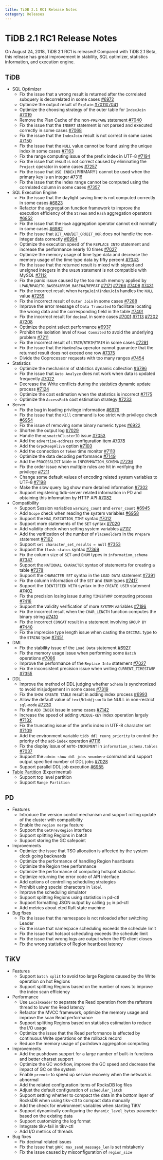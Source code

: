 ```yaml
---
title: TiDB 2.1 RC1 Release Notes
category: Releases
---
```


# TiDB 2.1 RC1 Release Notes

On August 24, 2018, TiDB 2.1 RC1 is released! Compared with TiDB 2.1 Beta, this release has great improvement in stability, SQL optimizer, statistics information, and execution engine.

## TiDB

- SQL Optimizer
    - Fix the issue that a wrong result is returned after the correlated subquery is decorrelated in some cases [#6972](https://github.com/pingcap/tidb/pull/6972)
    - Optimize the output result of `Explain` [#7011](https://github.com/pingcap/tidb/pull/7011)[#7041](https://github.com/pingcap/tidb/pull/7041)
    - Optimize the choosing strategy of the outer table for `IndexJoin` [#7019](https://github.com/pingcap/tidb/pull/7019)
    - Remove the Plan Cache of the non-`PREPARE` statement [#7040](https://github.com/pingcap/tidb/pull/7040)
    - Fix the issue that the `INSERT` statement is not parsed and executed correctly in some cases [#7068](https://github.com/pingcap/tidb/pull/7068)
    - Fix the issue that the `IndexJoin` result is not correct in some cases [#7150](https://github.com/pingcap/tidb/pull/7150)
    - Fix the issue that the `NULL` value cannot be found using the unique index in some cases [#7163](https://github.com/pingcap/tidb/pull/7163)
    - Fix the range computing issue of the prefix index in UTF-8 [#7194](https://github.com/pingcap/tidb/pull/7194)
    - Fix the issue that result is not correct caused by eliminating the `Project` operator in some cases [#7257](https://github.com/pingcap/tidb/pull/7257)
    - Fix the issue that `USE INDEX(`PRIMARY`)` cannot be used when the primary key is an integer [#7316](https://github.com/pingcap/tidb/pull/7316)
    - Fix the issue that the index range cannot be computed using the correlated column in some cases [#7357](https://github.com/pingcap/tidb/pull/7357)
- SQL Execution Engine
    - Fix the issue that the daylight saving time is not computed correctly in some cases [#6823](https://github.com/pingcap/tidb/pull/6823)
    - Refactor the aggregation function framework to improve the execution efficiency of the `Stream` and `Hash` aggregation operators [#6852](https://github.com/pingcap/tidb/pull/6852)
    - Fix the issue that the `Hash` aggregation operator cannot exit normally in some cases [#6982](https://github.com/pingcap/tidb/pull/6982)
    - Fix the issue that `BIT_AND`/`BIT_OR`/`BIT_XOR` does not handle the non-integer data correctly [#6994](https://github.com/pingcap/tidb/pull/6994)
    - Optimize the execution speed of the `REPLACE INTO` statement and increase the performance nearly 10 times [#7027](https://github.com/pingcap/tidb/pull/7027)
    - Optimize the memory usage of time type data and decrease the memory usage of the time type data by fifty percent [#7043](https://github.com/pingcap/tidb/pull/7043)
    - Fix the issue that the returned result is mixed with signed and unsigned integers in the `UNION` statement is not compatible with MySQL [#7112](https://github.com/pingcap/tidb/pull/7112)
    - Fix the panic issue caused by the too much memory applied by `LPAD`/`RPAD`/`TO_BASE64`/`FROM_BASE64`/`REPEAT` [#7171](https://github.com/pingcap/tidb/pull/7171) [#7266](https://github.com/pingcap/tidb/pull/7266) [#7409](https://github.com/pingcap/tidb/pull/7409) [#7431](https://github.com/pingcap/tidb/pull/7431)
    - Fix the incorrect result when `MergeJoin`/`IndexJoin` handles the `NULL` value [#7255](https://github.com/pingcap/tidb/pull/7255)
    - Fix the incorrect result of `Outer Join` in some cases [#7288](https://github.com/pingcap/tidb/pull/7288)
    - Improve the error message of `Data Truncated` to facilitate locating the wrong data and the corresponding field in the table [#7401](https://github.com/pingcap/tidb/pull/7401)
    - Fix the incorrect result for `decimal` in some cases [#7001](https://github.com/pingcap/tidb/pull/7001) [#7113](https://github.com/pingcap/tidb/pull/7113) [#7202](https://github.com/pingcap/tidb/pull/7202) [#7208](https://github.com/pingcap/tidb/pull/7208)
    - Optimize the point select performance [#6937](https://github.com/pingcap/tidb/pull/6937)
    - Prohibit the isolation level of `Read Commited` to avoid the underlying problem [#7211](https://github.com/pingcap/tidb/pull/7211)
    - Fix the incorrect result of `LTRIM`/`RTRIM`/`TRIM` in some cases [#7291](https://github.com/pingcap/tidb/pull/7291)
    - Fix the issue that the `MaxOneRow` operator cannot guarantee that the returned result does not exceed one row [#7375](https://github.com/pingcap/tidb/pull/7375)
    - Divide the Coprocessor requests with too many ranges [#7454](https://github.com/pingcap/tidb/pull/7454)
- Statistics
    - Optimize the mechanism of statistics dynamic collection [#6796](https://github.com/pingcap/tidb/pull/6796)
    - Fix the issue that `Auto Analyze` does not work when data is updated frequently [#7022](https://github.com/pingcap/tidb/pull/7022)
    - Decrease the Write conflicts during the statistics dynamic update process [#7124](https://github.com/pingcap/tidb/pull/7124)
    - Optimize the cost estimation when the statistics is incorrect [#7175](https://github.com/pingcap/tidb/pull/7175)
    - Optimize the `AccessPath` cost estimation strategy [#7233](https://github.com/pingcap/tidb/pull/7233)
- Server
    - Fix the bug in loading privilege information [#6976](https://github.com/pingcap/tidb/pull/6976)
    - Fix the issue that the `Kill` command is too strict with privilege check [#6954](https://github.com/pingcap/tidb/pull/6954)
    - Fix the issue of removing some binary numeric types [#6922](https://github.com/pingcap/tidb/pull/6922)
    - Shorten the output log [#7029](https://github.com/pingcap/tidb/pull/7029)
    - Handle the `mismatchClusterID` issue [#7053](https://github.com/pingcap/tidb/pull/7053)
    - Add the `advertise-address` configuration item [#7078](https://github.com/pingcap/tidb/pull/7078)
    - Add the `GrpcKeepAlive` option [#7100](https://github.com/pingcap/tidb/pull/7100)
    - Add the connection or `Token` time monitor [#7110](https://github.com/pingcap/tidb/pull/7110)
    - Optimize the data decoding performance [#7149](https://github.com/pingcap/tidb/pull/7149)
    - Add the `PROCESSLIST` table in `INFORMMATION_SCHEMA` [#7236](https://github.com/pingcap/tidb/pull/7236)
    - Fix the order issue when multiple rules are hit in verifying the privilege [#7211](https://github.com/pingcap/tidb/pull/7211)
    - Change some default values of encoding related system variables to UTF-8 [#7198](https://github.com/pingcap/tidb/pull/7198)
    - Make the slow query log show more detailed information [#7302](https://github.com/pingcap/tidb/pull/7302)
    - Support registering tidb-server related information in PD and obtaining this information by HTTP API [#7082](https://github.com/pingcap/tidb/pull/7082)
- Compatibility
    - Support Session variables `warning_count` and `error_count` [#6945](https://github.com/pingcap/tidb/pull/6945)
    - Add `Scope` check when reading the system variables [#6958](https://github.com/pingcap/tidb/pull/6958)
    - Support the `MAX_EXECUTION_TIME` syntax [#7012](https://github.com/pingcap/tidb/pull/7012)
    - Support more statements of the `SET` syntax [#7020](https://github.com/pingcap/tidb/pull/7020)
    - Add validity check when setting system variables [#7117](https://github.com/pingcap/tidb/pull/7117)
    - Add the verification of the number of `PlaceHolder`s in the `Prepare` statement [#7162](https://github.com/pingcap/tidb/pull/7162)
    - Support `set character_set_results = null` [#7353](https://github.com/pingcap/tidb/pull/7353)
    - Support the `flush status` syntax [#7369](https://github.com/pingcap/tidb/pull/7369)
    - Fix the column size of `SET` and  `ENUM` types in `information_schema` [#7347](https://github.com/pingcap/tidb/pull/7347)
    - Support the `NATIONAL CHARACTER` syntax of statements for creating a table [#7378](https://github.com/pingcap/tidb/pull/7378)
    - Support the `CHARACTER SET` syntax in the `LOAD DATA` statement  [#7391](https://github.com/pingcap/tidb/pull/7391)
    - Fix the column information of the `SET` and `ENUM` types [#7417](https://github.com/pingcap/tidb/pull/7417)
    - Support the `IDENTIFIED WITH` syntax in the `CREATE USER` statement  [#7402](https://github.com/pingcap/tidb/pull/7402)
    - Fix the precision losing issue during `TIMESTAMP` computing process [#7418](https://github.com/pingcap/tidb/pull/7418)
    - Support the validity verification of more `SYSTEM` variables [#7196](https://github.com/pingcap/tidb/pull/7196)
    - Fix the incorrect result when the `CHAR_LENGTH` function computes the binary string [#7410](https://github.com/pingcap/tidb/pull/7410)
    - Fix the incorrect `CONCAT` result in a statement involving `GROUP BY` [#7448](https://github.com/pingcap/tidb/pull/7448)
    - Fix the imprecise type length issue when casting the `DECIMAL` type to the `STRING` type [#7451](https://github.com/pingcap/tidb/pull/7451)
- DML
    - Fix the stability issue of the `Load Data` statement [#6927](https://github.com/pingcap/tidb/pull/6927)
    - Fix the memory usage issue when performing some `Batch` operations [#7086](https://github.com/pingcap/tidb/pull/7086)
    - Improve the performance of the `Replace Into` statement [#7027](https://github.com/pingcap/tidb/pull/7027)
    - Fix the inconsistent precision issue when writing `CURRENT_TIMESTAMP` [#7355](https://github.com/pingcap/tidb/pull/7355)
- DDL
    - Improve the method of DDL judging whether `Schema` is synchronized to avoid misjudgement in some cases [#7319](https://github.com/pingcap/tidb/pull/7319)
    - Fix the `SHOW CREATE TABLE` result in adding index process [#6993](https://github.com/pingcap/tidb/pull/6993)
    - Allow the default value of `text`/`blob`/`json` to be NULL in non-restrict `sql-mode` [#7230](https://github.com/pingcap/tidb/pull/7230)
    - Fix the `ADD INDEX` issue in some cases [#7142](https://github.com/pingcap/tidb/pull/7142)
    - Increase the speed of adding `UNIQUE-KEY` index operation largely [#7132](https://github.com/pingcap/tidb/pull/7132)
    - Fix the truncating issue of the prefix index in UTF-8 character set [#7109](https://github.com/pingcap/tidb/pull/7109)
    - Add the environment variable  `tidb_ddl_reorg_priority` to control the priority of the `add-index` operation [#7116](https://github.com/pingcap/tidb/pull/7116)
    - Fix the display issue of `AUTO-INCREMENT` in `information_schema.tables` [#7037](https://github.com/pingcap/tidb/pull/7037)
    - Support the `admin show ddl jobs <number>` command and support output specified number of DDL jobs [#7028](https://github.com/pingcap/tidb/pull/7028)
    - Support parallel DDL job execution [#6955](https://github.com/pingcap/tidb/pull/6955)
- [Table Partition](https://github.com/pingcap/tidb/projects/6) (Experimental)
    - Support top level partition
    - Support `Range Partition`

## PD

- Features
    - Introduce the version control mechanism and support rolling update of the cluster with compatibility
    - Enable the `region merge` feature
    - Support the `GetPrevRegion` interface
    - Support splitting Regions in batch
    - Support storing the GC safepoint
- Improvements
    - Optimize the issue that TSO allocation is affected by the system clock going backwards
    - Optimize the performance of handling Region heartbeats
    - Optimize the Region tree performance
    - Optimize the performance of computing hotspot statistics
    - Optimize returning the error code of API interface
    - Add options of controlling scheduling strategies
    - Prohibit using special characters in `label`
    - Improve the scheduling simulator
    - Support splitting Regions using statistics in pd-ctl
    - Support formatting JSON output by calling `jq` in pd-ctl
    - Add metrics about etcd Raft state machine
- Bug fixes
    - Fix the issue that the namespace is not reloaded after switching Leader
    - Fix the issue that namespace scheduling exceeds the schedule limit
    - Fix the issue that hotspot scheduling exceeds the schedule limit
    - Fix the issue that wrong logs are output when the PD client closes
    - Fix the wrong statistics of Region heartbeat latency

## TiKV

- Features
    - Support `batch split` to avoid too large Regions caused by the Write operation on hot Regions
    - Support splitting Regions based on the number of rows to improve the index scan efficiency
- Performance
    - Use `LocalReader` to separate the Read operation from the raftstore thread to lower the Read latency
    - Refactor the MVCC framework, optimize the memory usage and improve the scan Read performance
    - Support splitting Regions based on statistics estimation to reduce the I/O usage
    - Optimize the issue that the Read performance is affected by continuous Write operations on the rollback record
    - Reduce the memory usage of pushdown aggregation computing
- Improvements
    - Add the pushdown support for a large number of built-in functions and better charset support
    - Optimize the GC workflow, improve the GC speed and decrease the impact of GC on the system
    - Enable `prevote` to speed up service recovery when the network is abnormal
    - Add the related configuration items of RocksDB log files
    - Adjust the default configuration of `scheduler_latch`
    - Support setting whether to compact the data in the bottom layer of RocksDB when using tikv-ctl to compact data manually
    - Add the check for environment variables when starting TiKV
    - Support dynamically configuring the `dynamic_level_bytes` parameter based on the existing data
    - Support customizing the log format
    - Integrate tikv-fail in tikv-ctl
    - Add I/O metrics of threads
- Bug fixes
    - Fix decimal related issues
    - Fix the issue that `gRPC max_send_message_len` is set mistakenly
    - Fix the issue caused by misconfiguration of `region_size`
